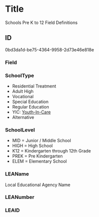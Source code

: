 # Title

Schools Pre K to 12 Field Definitions

## ID

0bd3da1d-be75-4364-9958-2d73e46e818e

### Field

### SchoolType

- Residential Treatment
- Adult High
- Vocational
- Special Education
- Regular Education
- YIC: [Youth-In-Care](https://www.schools.utah.gov/yic)
- Alternative

### SchoolLevel

- MID = Junior / Middle School
- HIGH = High School
- K12 = Kindergarten through 12th Grade
- PREK = Pre Kindergarten
- ELEM = Elementary School

### LEAName

Local Educational Agency Name

### LEANumber

### LEAID
